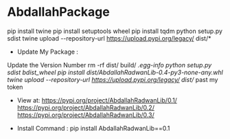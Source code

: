 # AbdallahPackage

pip install twine
pip install setuptools wheel
pip install tqdm
python setup.py sdist
twine upload --repository-url https://upload.pypi.org/legacy/ dist/*

* Update My Package :
    
Update the Version Number
rm -rf dist/ build/ *.egg-info
python setup.py sdist bdist_wheel
pip install dist/AbdallahRadwanLib-0.4-py3-none-any.whl   
twine upload --repository-url https://upload.pypi.org/legacy/ dist/*
past my token


* View at:
    https://pypi.org/project/AbdallahRadwanLib/0.1/
    https://pypi.org/project/AbdallahRadwanLib/0.2/
    https://pypi.org/project/AbdallahRadwanLib/0.3/

* Install Command :
    pip install AbdallahRadwanLib==0.1


    
